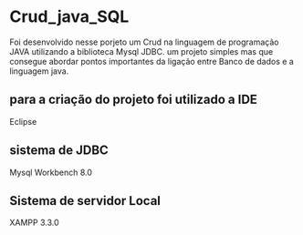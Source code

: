 # Crud_java_SQL

Foi desenvolvido nesse porjeto um Crud na linguagem de programação JAVA utilizando a biblioteca Mysql JDBC. um projeto simples mas que consegue
abordar pontos importantes da ligação entre Banco de dados e a linguagem java.

## para a criação do projeto foi utilizado a IDE
Eclipse
## sistema de JDBC 
Mysql Workbench 8.0
## Sistema de servidor Local 
XAMPP 3.3.0
